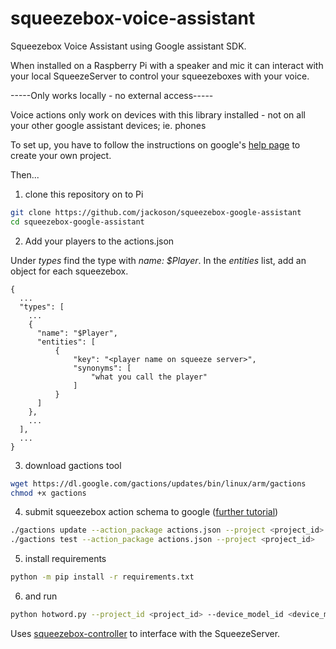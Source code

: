 # squeezebox-voice-assistant

Squeezebox Voice Assistant using Google assistant SDK.

When installed on a Raspberry Pi with a speaker and mic it can interact with your local SqueezeServer to control your squeezeboxes with your voice.

-----Only works locally - no external access-----

Voice actions only work on devices with this library installed - not on all your other google assistant devices; ie. phones

To set up, you have to follow the instructions on google's [help page](https://developers.google.com/assistant/sdk/guides/library/python/embed/setup) to create your own project.

Then...
1) clone this repository on to Pi
```bash
git clone https://github.com/jackoson/squeezebox-google-assistant
cd squeezebox-google-assistant
```

2) Add your players to the actions.json

Under _types_ find the type with _name: $Player_. In the _entities_ list, add an object for each squeezebox.
```
{
  ...
  "types": [
    ...
    {
      "name": "$Player",
      "entities": [
          {
              "key": "<player name on squeeze server>",
              "synonyms": [
                  "what you call the player"
              ]
          }
      ]
    },
    ...
  ],
  ...
}
```

3) download gactions tool
```bash
wget https://dl.google.com/gactions/updates/bin/linux/arm/gactions
chmod +x gactions
```

4) submit squeezebox action schema to google ([further tutorial](https://developers.google.com/assistant/sdk/guides/library/python/extend/custom-actions))
```bash
./gactions update --action_package actions.json --project <project_id>
./gactions test --action_package actions.json --project <project_id>
```

5) install requirements
```bash
python -m pip install -r requirements.txt
```

6) and run 
```bash
python hotword.py --project_id <project_id> --device_model_id <device_model_id> --ip_address <ip address of SqueezeServer>
```
Uses [squeezebox-controller](https://github.com/jackoson/squeezebox-controller) to interface with the SqueezeServer.

